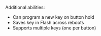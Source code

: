 
Additional abilities:
 * Can program a new key on button hold
 * Saves key in Flash across reboots
 * Supports multiple keys (one per button)
